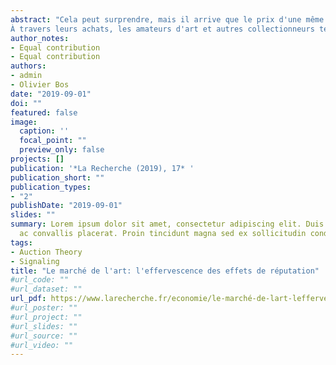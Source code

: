 ```yaml
---
abstract: "Cela peut surprendre, mais il arrive que le prix d'une même œuvre, à quelques mois d'intervalle, varie de façon importante d'une galerie à une maison de vente aux enchères pour y être bien plus élevé. L'argument répandu est qu'une enchère, notamment la version ascendante, crée une forme d'émulation aux conséquences inoationnistes. Il s' agit pourtant là d'une compréhension erronée de la multiplicité du marché de l'art, mais aussi des enchères, mécanismes de marché simples et transparents, qui donnent l'opportunité à chacun de révéler sa disposition monétaire pour satisfaire une envie. L'explication est ailleurs.
À travers leurs achats, les amateurs d'art et autres collectionneurs tendent à satisfaire des besoins qui structurent l'offre et qui, selon le mécanisme de vente utilisé, les incitent à se diriger vers une plateforme particulière. Dans une galerie, le prix afnché est le seul reoet monétaire de la valeur artistique, conséquence d'un mécanisme de marché élémentaire, lieu de rencontre d'une offre et une demande. Jusqu'ici tout va bien, Adam Smith (https://fr. wikipedia. org/wiki/Adam_Smith) et sa pensée survivent au marché de l'art: les galeristes satisfont les collectionneurs, pour certains investisseurs, pour d'autres insatiablespassionnés. Cela serait oublier les effets de réputation, parfois bien involontaires, conséquents à l'acquisition et au mode de mise en vente d'une œuvre. L'achat peut devenir une mise en scène, celle d'un collectionneur, d'un exégète de l'art, où l'intérêt porté y est tout autre, résumé par la seule volonté de se signaler et d'en retirer un bénénce bien éloigné de quelconques considérations artistiques." 
author_notes:
- Equal contribution
- Equal contribution
authors:
- admin
- Olivier Bos
date: "2019-09-01"
doi: ""
featured: false
image:
  caption: ''
  focal_point: ""
  preview_only: false
projects: []
publication: '*La Recherche (2019), 17* '
publication_short: ""
publication_types:
- "2"
publishDate: "2019-09-01"
slides: ""
summary: Lorem ipsum dolor sit amet, consectetur adipiscing elit. Duis posuere tellus
  ac convallis placerat. Proin tincidunt magna sed ex sollicitudin condimentum.
tags:
- Auction Theory 
- Signaling 
title: "Le marché de l'art: l'effervescence des effets de réputation"
#url_code: ""
#url_dataset: ""
url_pdf: https://www.larecherche.fr/economie/le-marché-de-lart-leffervescence-des-effets-de-réputation
#url_poster: ""
#url_project: ""
#url_slides: ""
#url_source: ""
#url_video: ""
---
```


